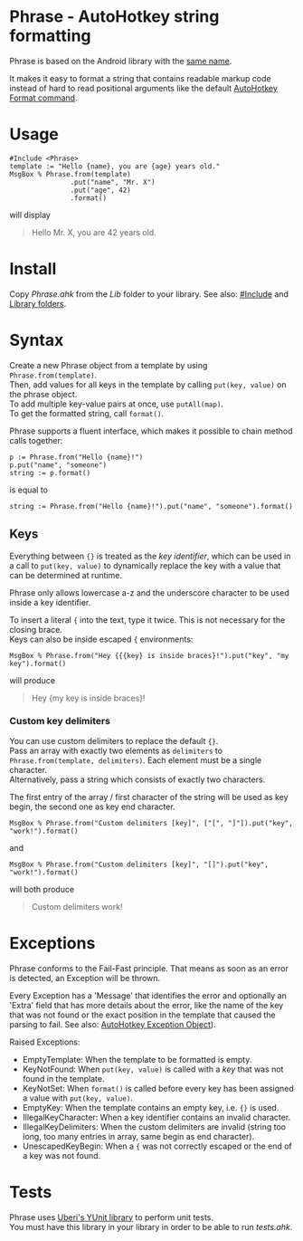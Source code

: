 # Phrase - AutoHotkey string formatting
Phrase is based on the Android library with the [same name](https://github.com/square/phrase/).

It makes it easy to format a string that contains readable markup code instead of hard to read positional arguments like the default [AutoHotkey Format command](http://ahkscript.org/docs/commands/Format.htm).

# Usage

    #Include <Phrase>
    template := "Hello {name}, you are {age} years old."
    MsgBox % Phrase.from(template)
                   .put("name", "Mr. X")
                   .put("age", 42)
                   .format()

will display

> Hello Mr. X, you are 42 years old.

# Install
Copy *Phrase.ahk* from the *Lib* folder to your library. See also: [#Include](http://ahkscript.org/docs/commands/_Include.htm) and [Library folders](http://ahkscript.org/docs/Functions.htm#lib).

# Syntax
Create a new Phrase object from a template by using `Phrase.from(template)`.
<br>
Then, add values for all keys in the template by calling `put(key, value)` on the phrase object.
<br>
To add multiple key-value pairs at once, use `putAll(map)`.
<br>
To get the formatted string, call `format()`.

Phrase supports a fluent interface, which makes it possible to chain method calls together:

    p := Phrase.from("Hello {name}!")
    p.put("name", "someone")
    string := p.format()

is equal to

    string := Phrase.from("Hello {name}!").put("name", "someone").format()

## Keys
Everything between `{}` is treated as the *key identifier*, which can be used in a call to `put(key, value)` to dynamically replace the key with a value that can be determined at runtime.

Phrase only allows lowercase a-z and the underscore character to be used inside a key identifier.

To insert a literal `{` into the text, type it twice.
This is not necessary for the closing brace.
<br>
Keys can also be inside escaped `{` environments:

    MsgBox % Phrase.from("Hey {{{key} is inside braces}!").put("key", "my key").format()

will produce

> Hey {my key is inside braces}!

### Custom key delimiters
You can use custom delimiters to replace the default `{}`.
<br>
Pass an array with exactly two elements as `delimiters` to `Phrase.from(template, delimiters)`.
Each element must be a single character.
<br>
Alternatively, pass a string which consists of exactly two characters.

The first entry of the array / first character of the string will be used as key begin, the second one as key end character.

    MsgBox % Phrase.from("Custom delimiters [key]", ["[", "]"]).put("key", "work!").format()

and

    MsgBox % Phrase.from("Custom delimiters [key]", "[]").put("key", "work!").format()

will both produce

> Custom delimiters work!

# Exceptions
Phrase conforms to the Fail-Fast principle.
That means as soon as an error is detected, an Exception will be thrown.

Every Exception has a 'Message' that identifies the error and optionally an 'Extra' field that has more details about the error, like the name of the key that was not found or the exact position in the template that caused the parsing to fail. See also: [AutoHotkey Exception Object](http://ahkscript.org/docs/commands/Throw.htm#Exception)).

Raised Exceptions:

  - EmptyTemplate: When the template to be formatted is empty.
  - KeyNotFound: When  `put(key, value)` is called with a *key* that was not found in the template.
  - KeyNotSet: When `format()` is called before every key has been assigned a value with `put(key, value)`.
  - EmptyKey: When the template contains an empty key, i.e. `{}` is used.
  - IllegalKeyCharacter: When a key identifier contains an invalid character.
  - IllegalKeyDelimiters: When the custom delimiters are invalid (string too long, too many entries in array, same begin as end character).
  - UnescapedKeyBegin: When a `{` was not correctly escaped or the end of a key was not found.

# Tests
Phrase uses [Uberi's YUnit library](https://github.com/Uberi/Yunit) to perform unit tests.
<br>
You must have this library in your library in order to be able to run *tests.ahk*.
